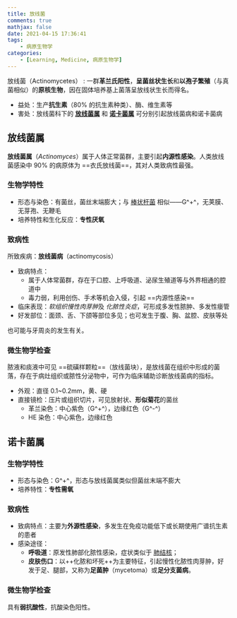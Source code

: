 ```yaml
---
title: 放线菌
comments: true
mathjax: false
date: 2021-04-15 17:36:41
tags:
    - 病原生物学
categories:
    - [Learning, Medicine, 病原生物学]
---
```


放线菌（Actinomycetes）
: 一群**革兰氏阳性**，**呈菌丝状生长**和**以孢子繁殖**（与真菌相似）的**原核生物**，因在固体培养基上菌落呈放线状生长而得名。

- 益处：生产**抗生素**（80% 的抗生素种类）、酶、维生素等
- 害处：放线菌科下的 [**放线菌属**](#放线菌属) 和 [**诺卡菌属**](#诺卡菌属) 可分别引起放线菌病和诺卡菌病

<!-- more -->

## 放线菌属

**放线菌属**（*Actinomyces*）属于人体正常菌群，主要引起**内源性感染**。人类放线菌感染中 90% 的病原体为 ==衣氏放线菌==，其对人类致病性最强。

### 生物学特性

- 形态与染色：有菌丝，菌丝末端膨大；与 <a href="{% post_path 呼吸道感染细菌 %}#白喉棒状杆菌">棒状杆菌</a> 相似——G^+^，无荚膜、无芽孢、无鞭毛
- 培养特性和生化反应：**专性厌氧**

### 致病性

所致疾病：**放线菌病**（actinomycosis）
- 致病特点：
    - 属于人体常菌群，存在于口腔、上呼吸道、泌尿生殖道等与外界相通的腔道中
    - 毒力弱，利用创伤、手术等机会入侵，引起 ==内源性感染==
- 临床表现：*软组织慢性肉芽肿*及 *化脓性炎症*，可形成多发性脓肿、多发性瘘管
- 好发部位：面颈、舌、下颌等部位多见；也可发生于腹、胸、盆腔、皮肤等处

也可能与牙周炎的发生有关。

### 微生物学检查

脓液和痰液中可见 ==硫磺样颗粒==（放线菌块），是放线菌在组织中形成的菌落，存在于病灶组织或脓性分泌物中，可作为临床辅助诊断放线菌病的指标。
- 外观：直径 0.1~0.2mm，黄、硬
- 直接镜检：压片或组织切片，可见放射状、**形似菊花**的菌丝
    - 革兰染色：中心紫色（G^+^），边缘红色（G^-^）
    - HE 染色：中心紫色，边缘红色

## 诺卡菌属

### 生物学特性

- 形态与染色：G^+^，形态与放线菌属类似但菌丝末端不膨大
- 培养特性：**专性需氧**

### 致病性

- 致病特点：主要为**外源性感染**，多发生在免疫功能低下或长期使用广谱抗生素的患者
- 感染途径：
    - **呼吸道**：原发性肺部化脓性感染，症状类似于 <a href="{% post_path 呼吸道感染细菌 %}#结核分枝杆菌">肺结核</a>；
    - **皮肤伤口**：以++化脓和坏死++为主要特征，引起慢性化脓性肉芽肿，好发于足、腿部，又称为**足菌肿**（mycetoma）或**足分支菌病**。

### 微生物学检查

具有**弱抗酸性**，抗酸染色阳性。
